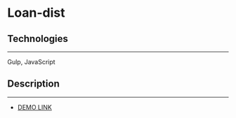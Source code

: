 # Loan-dist

## Technologies 
___

Gulp, JavaScript

## Description

___



- [DEMO LINK](https://defisto7.github.io/Loan-dist/)
